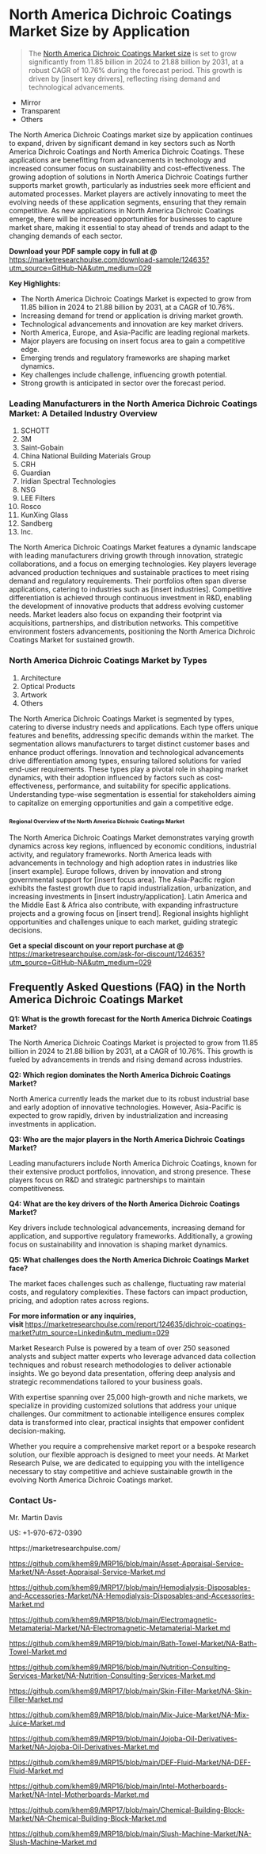<h1>North America Dichroic Coatings Market&nbsp;Size by Application</h1><blockquote><p>The <a href="https://marketresearchpulse.com/download-sample/124635?utm_source=GitHub-NA&amp;utm_medium=029">North America Dichroic Coatings Market size</a> is set to grow significantly from 11.85 billion in 2024 to 21.88 billion by 2031, at a robust CAGR of 10.76% during the forecast period. This growth is driven by [insert key drivers], reflecting rising demand and technological advancements.</p></blockquote><ul><li>Mirror<li> Transparent<li> Others</li></ul><p>The North America Dichroic Coatings market size by application continues to expand, driven by significant demand in key sectors such as North America Dichroic Coatings and North America Dichroic Coatings. These applications are benefitting from advancements in technology and increased consumer focus on sustainability and cost-effectiveness. The growing adoption of solutions in North America Dichroic Coatings further supports market growth, particularly as industries seek more efficient and automated processes. Market players are actively innovating to meet the evolving needs of these application segments, ensuring that they remain competitive. As new applications in North America Dichroic Coatings emerge, there will be increased opportunities for businesses to capture market share, making it essential to stay ahead of trends and adapt to the changing demands of each sector.</p><p><strong>Download your PDF sample copy in full at @ </strong><a href="https://marketresearchpulse.com/download-sample/124635?utm_source=GitHub-NA&amp;utm_medium=029">https://marketresearchpulse.com/download-sample/124635?utm_source=GitHub-NA&amp;utm_medium=029</a></p><p><strong>Key Highlights: </strong></p><ul><li>The North America Dichroic Coatings Market is expected to grow from 11.85 billion in 2024 to 21.88 billion by 2031, at a CAGR of 10.76%.</li><li>Increasing demand for trend or application is driving market growth.</li><li>Technological advancements and innovation are key market drivers.</li><li>North America, Europe, and Asia-Pacific are leading regional markets.</li><li>Major players are focusing on insert focus area to gain a competitive edge.</li><li>Emerging trends and regulatory frameworks are shaping market dynamics.</li><li>Key challenges include challenge, influencing growth potential.</li><li>Strong growth is anticipated in sector over the forecast period.</li></ul><h3>Leading Manufacturers in the North America Dichroic Coatings Market: A Detailed Industry Overview</h3><ol><li>SCHOTT</li><li>3M</li><li>Saint-Gobain</li><li>China National Building Materials Group</li><li>CRH</li><li>Guardian</li><li>Iridian Spectral Technologies</li><li>NSG</li><li>LEE Filters</li><li>Rosco</li><li>KunXing Glass</li><li>Sandberg</li><li>Inc.</li></ol><div class="flex max-w-full flex-col flex-grow"><div class="min-h-8 text-message flex w-full flex-col items-end gap-2 whitespace-normal break-words [.text-message+&amp;]:mt-5" dir="auto" data-message-author-role="assistant" data-message-id="fd8432e4-4910-450d-b182-61b7bfb0a01f" data-message-model-slug="gpt-4o"><div class="flex w-full flex-col gap-1 empty:hidden first:pt-[3px]"><div class="markdown prose w-full break-words dark:prose-invert light"><p>The North America Dichroic Coatings Market features a dynamic landscape with leading manufacturers driving growth through innovation, strategic collaborations, and a focus on emerging technologies. Key players leverage advanced production techniques and sustainable practices to meet rising demand and regulatory requirements. Their portfolios often span diverse applications, catering to industries such as [insert industries]. Competitive differentiation is achieved through continuous investment in R&amp;D, enabling the development of innovative products that address evolving customer needs. Market leaders also focus on expanding their footprint via acquisitions, partnerships, and distribution networks. This competitive environment fosters advancements, positioning the North America Dichroic Coatings Market for sustained growth.</p></div></div></div></div><h3>North America Dichroic Coatings Market by Types</h3><ol><li>Architecture<li> Optical Products<li> Artwork<li> Others</li></ol><div class="flex max-w-full flex-col flex-grow"><div class="min-h-8 text-message flex w-full flex-col items-end gap-2 whitespace-normal break-words [.text-message+&amp;]:mt-5" dir="auto" data-message-author-role="assistant" data-message-id="084470be-0bb7-4664-bddf-5156b4f41249" data-message-model-slug="gpt-4o-mini"><div class="flex w-full flex-col gap-1 empty:hidden first:pt-[3px]"><div class="markdown prose w-full break-words dark:prose-invert light"><p>The North America Dichroic Coatings Market is segmented by types, catering to diverse industry needs and applications. Each type offers unique features and benefits, addressing specific demands within the market. The segmentation allows manufacturers to target distinct customer bases and enhance product offerings. Innovation and technological advancements drive differentiation among types, ensuring tailored solutions for varied end-user requirements. These types play a pivotal role in shaping market dynamics, with their adoption influenced by factors such as cost-effectiveness, performance, and suitability for specific applications. Understanding type-wise segmentation is essential for stakeholders aiming to capitalize on emerging opportunities and gain a competitive edge.</p></div></div></div></div><h3><span style="font-size: 11px;">Regional Overview of the North America Dichroic Coatings Market</span></h3><div class="flex max-w-full flex-col flex-grow"><div class="min-h-8 text-message flex w-full flex-col items-end gap-2 whitespace-normal break-words [.text-message+&amp;]:mt-5" dir="auto" data-message-author-role="assistant" data-message-id="e9038762-ce64-4e30-91c9-9bd413514231" data-message-model-slug="gpt-4o-mini"><div class="flex w-full flex-col gap-1 empty:hidden first:pt-[3px]"><div class="markdown prose w-full break-words dark:prose-invert light"><p>The North America Dichroic Coatings Market demonstrates varying growth dynamics across key regions, influenced by economic conditions, industrial activity, and regulatory frameworks. North America leads with advancements in technology and high adoption rates in industries like [insert example]. Europe follows, driven by innovation and strong governmental support for [insert focus area]. The Asia-Pacific region exhibits the fastest growth due to rapid industrialization, urbanization, and increasing investments in [insert industry/application]. Latin America and the Middle East &amp; Africa also contribute, with expanding infrastructure projects and a growing focus on [insert trend]. Regional insights highlight opportunities and challenges unique to each market, guiding strategic decisions.</p></div></div></div></div><p><strong>Get a special discount on your report purchase at @ </strong><a href="https://marketresearchpulse.com/ask-for-discount/124635?utm_source=GitHub-NA&amp;utm_medium=029">https://marketresearchpulse.com/ask-for-discount/124635?utm_source=GitHub-NA&amp;utm_medium=029</a></p><h2>Frequently Asked Questions (FAQ) in the North America Dichroic Coatings Market</h2><p><strong>Q1: What is the growth forecast for the North America Dichroic Coatings Market?</strong></p><p>The North America Dichroic Coatings Market is projected to grow from 11.85 billion in 2024 to 21.88 billion by 2031, at a CAGR of 10.76%. This growth is fueled by advancements in trends and rising demand across industries.</p><p><strong>Q2: Which region dominates the North America Dichroic Coatings Market?</strong></p><p>North America currently leads the market due to its robust industrial base and early adoption of innovative technologies. However, Asia-Pacific is expected to grow rapidly, driven by industrialization and increasing investments in application.</p><p><strong>Q3: Who are the major players in the North America Dichroic Coatings Market?</strong></p><p>Leading manufacturers include North America Dichroic Coatings, known for their extensive product portfolios, innovation, and strong presence. These players focus on R&amp;D and strategic partnerships to maintain competitiveness.</p><p><strong>Q4: What are the key drivers of the North America Dichroic Coatings Market?</strong></p><p>Key drivers include technological advancements, increasing demand for application, and supportive regulatory frameworks. Additionally, a growing focus on sustainability and innovation is shaping market dynamics.</p><p><strong>Q5: What challenges does the North America Dichroic Coatings Market face?</strong></p><p>The market faces challenges such as challenge, fluctuating raw material costs, and regulatory complexities. These factors can impact production, pricing, and adoption rates across regions.</p><p><strong>For more information or any inquiries, visit&nbsp;</strong><a href="https://marketresearchpulse.com/report/124635/dichroic-coatings-market?utm_source=Linkedin&utm_medium=029">https://marketresearchpulse.com/report/124635/dichroic-coatings-market?utm_source=Linkedin&utm_medium=029</a></p><p>Market Research Pulse is powered by a team of over 250 seasoned analysts and subject matter experts who leverage advanced data collection techniques and robust research methodologies to deliver actionable insights. We go beyond data presentation, offering deep analysis and strategic recommendations tailored to your business goals.</p><p>With expertise spanning over 25,000 high-growth and niche markets, we specialize in providing customized solutions that address your unique challenges. Our commitment to actionable intelligence ensures complex data is transformed into clear, practical insights that empower confident decision-making.</p><p>Whether you require a comprehensive market report or a bespoke research solution, our flexible approach is designed to meet your needs. At Market Research Pulse, we are dedicated to equipping you with the intelligence necessary to stay competitive and achieve sustainable growth in the evolving North America Dichroic Coatings market.</p><h3><strong>Contact Us-</strong></h3><p>Mr. Martin Davis</p><p>US: +1-970-672-0390</p><p>https://marketresearchpulse.com/</p><p><a href="https://github.com/khem89/MRP16/blob/main/Asset-Appraisal-Service-Market/NA-Asset-Appraisal-Service-Market.md">https://github.com/khem89/MRP16/blob/main/Asset-Appraisal-Service-Market/NA-Asset-Appraisal-Service-Market.md</a></p><p><a href="https://github.com/khem89/MRP17/blob/main/Hemodialysis-Disposables-and-Accessories-Market/NA-Hemodialysis-Disposables-and-Accessories-Market.md">https://github.com/khem89/MRP17/blob/main/Hemodialysis-Disposables-and-Accessories-Market/NA-Hemodialysis-Disposables-and-Accessories-Market.md</a></p><p><a href="https://github.com/khem89/MRP18/blob/main/Electromagnetic-Metamaterial-Market/NA-Electromagnetic-Metamaterial-Market.md">https://github.com/khem89/MRP18/blob/main/Electromagnetic-Metamaterial-Market/NA-Electromagnetic-Metamaterial-Market.md</a></p><p><a href="https://github.com/khem89/MRP19/blob/main/Bath-Towel-Market/NA-Bath-Towel-Market.md">https://github.com/khem89/MRP19/blob/main/Bath-Towel-Market/NA-Bath-Towel-Market.md</a></p><p><a href="https://github.com/khem89/MRP16/blob/main/Nutrition-Consulting-Services-Market/NA-Nutrition-Consulting-Services-Market.md">https://github.com/khem89/MRP16/blob/main/Nutrition-Consulting-Services-Market/NA-Nutrition-Consulting-Services-Market.md</a></p><p><a href="https://github.com/khem89/MRP17/blob/main/Skin-Filler-Market/NA-Skin-Filler-Market.md">https://github.com/khem89/MRP17/blob/main/Skin-Filler-Market/NA-Skin-Filler-Market.md</a></p><p><a href="https://github.com/khem89/MRP18/blob/main/Mix-Juice-Market/NA-Mix-Juice-Market.md">https://github.com/khem89/MRP18/blob/main/Mix-Juice-Market/NA-Mix-Juice-Market.md</a></p><p><a href="https://github.com/khem89/MRP19/blob/main/Jojoba-Oil-Derivatives-Market/NA-Jojoba-Oil-Derivatives-Market.md">https://github.com/khem89/MRP19/blob/main/Jojoba-Oil-Derivatives-Market/NA-Jojoba-Oil-Derivatives-Market.md</a></p><p><a href="https://github.com/khem89/MRP15/blob/main/DEF-Fluid-Market/NA-DEF-Fluid-Market.md">https://github.com/khem89/MRP15/blob/main/DEF-Fluid-Market/NA-DEF-Fluid-Market.md</a></p><p><a href="https://github.com/khem89/MRP16/blob/main/Intel-Motherboards-Market/NA-Intel-Motherboards-Market.md">https://github.com/khem89/MRP16/blob/main/Intel-Motherboards-Market/NA-Intel-Motherboards-Market.md</a></p><p><a href="https://github.com/khem89/MRP17/blob/main/Chemical-Building-Block-Market/NA-Chemical-Building-Block-Market.md">https://github.com/khem89/MRP17/blob/main/Chemical-Building-Block-Market/NA-Chemical-Building-Block-Market.md</a></p><p><a href="https://github.com/khem89/MRP18/blob/main/Slush-Machine-Market/NA-Slush-Machine-Market.md">https://github.com/khem89/MRP18/blob/main/Slush-Machine-Market/NA-Slush-Machine-Market.md</a></p>
